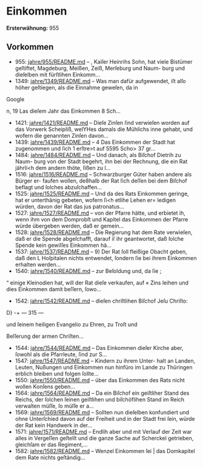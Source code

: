 # Einkommen

**Ersterwähnung:** 955

## Vorkommen
- 955: [jahre/955/README.md](../jahre/955/README.md) – , Kaiſer Heinrihs Sohn, hat viele Bistümer
geſtiftet, Magdeburg, Meißen, Zeiß, Merſeburg und Naum-
burg und dieſelben mit fürſtlihen Einkomm...
- 1349: [jahre/1349/README.md](../jahre/1349/README.md) – Was man dafür aufgewendet, iſt
alſo höher geſtiegen, als die Einnahme geweſen, da in

Google


n, 19 Las
dieſem Jahr das Einkommen 8 Sch...
- 1421: [jahre/1421/README.md](../jahre/1421/README.md) – Dieſe Zinſen ſind verwieſen worden auf
das Vorwerk Scheipliß, welYHes damals die Mühlichs
inne gehabt, und wofern die genannten Zinſen davon...
- 1439: [jahre/1439/README.md](../jahre/1439/README.md) – 4 Das Einkommen der Stadt hat zugenommen und ſich
1 erſtre>t auf 5595 Scho> 37 gr...
- 1484: [jahre/1484/README.md](../jahre/1484/README.md) – Und danach, als Biſchof Dietrih zu Naum-
burg von der Stadt begehrt, ihn bei der Rechnung, die
ein Rat jährli<h dem andern thöte, ſißen zu l...
- 1516: [jahre/1516/README.md](../jahre/1516/README.md) – Schwarzburger Güter haben andere als Bürger er-
faufen wollen, de8halb der Rat ſich deſſen bei dem Biſchof
beflagt und ſolches abzuſchaffen...
- 1525: [jahre/1525/README.md](../jahre/1525/README.md) – Und da des Rats Einkommen geringe,
hat er unterthänig gebeten, wofern ſi<h etlihe Lehen er=
ledigen würden, davon der Rat das jus patronatus...
- 1527: [jahre/1527/README.md](../jahre/1527/README.md) – von der Pfarre hätte, und erbietet ih, wenn ihm von
dem Domprobſt und Kapitel das Einkommen der Pfarre
würde übergeben werden, daß er gemein...
- 1528: [jahre/1528/README.md](../jahre/1528/README.md) – Die Regierung hat dem Rate verwieſen, daß er die
Spende abgeſchafft, darauf iſ ihr geantwortet, daß ſolche
Spende kein gewiſſes Einkommen hä...
- 1537: [jahre/1537/README.md](../jahre/1537/README.md) – 9) Der Rat ſoll fleißige Obacht geben, daß den L
Hoſpitalen nichts entwendet, ſondern ſie bei ihrem Einkommen
erhalten werden...
- 1540: [jahre/1540/README.md](../jahre/1540/README.md) – zur Beſoldung und, da ſie ;

“ einige Kleinodien hat, will der Rat dieſe verkaufen, auf «
Zins leihen und dies Einkommen damit beſſern, ſowo...
- 1542: [jahre/1542/README.md](../jahre/1542/README.md) – dieſen chriſtlihen Biſchof Jeſu Chriſto:


D}
-+
— 315 —

und ſeinem heiligen Evangelio zu Ehren, zu Troſt und

Beſſerung der armen Chriſten...
- 1544: [jahre/1544/README.md](../jahre/1544/README.md) – Das Einkommen dieſer Kirche
aber, ſowohl als die Pfarrleute, ſind zur S...
- 1547: [jahre/1547/README.md](../jahre/1547/README.md) – Kindern zu ihrem Unter-
halt an Landen, Leuten, Nußungen und Einkommen nun
hinfüro im Lande zu Thüringen erblich bleiben und folgen
ſollte...
- 1550: [jahre/1550/README.md](../jahre/1550/README.md) – über das Einkommen des Rats nicht wollen
Konſens geben...
- 1564: [jahre/1564/README.md](../jahre/1564/README.md) – Da ein Biſchof ein geiſtliher Stand des Reichs, der
ſolchen ſeinen geiſtlihen und biſchöflihen Stand im Reich
verwalten müſſe, ſo müſſe er a...
- 1569: [jahre/1569/README.md](../jahre/1569/README.md) – Sollten nun dieſelben konfundiert und ohne Unterſchied
davon auf der Freiheit und in der Stadt frei ſein, würde
der Rat kein Handwerk in der...
- 1571: [jahre/1571/README.md](../jahre/1571/README.md) – Endlih aber und mit Verlauf der Zeit war
alles in Vergeſſen geſtellt und die ganze Sache auf
Scherckel getrieben, gleichſam er das Regiment,...
- 1582: [jahre/1582/README.md](../jahre/1582/README.md) – Wenzel Einkommen ſei |
das Domkapitel dem Rate nichts geſtändig...
